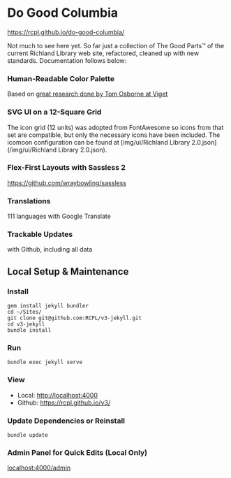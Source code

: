 # Do Good Columbia

https://rcpl.github.io/do-good-columbia/

Not much to see here yet. So far just a collection of The Good Parts™ of the current Richland Library web site, refactored, cleaned up with new standards. Documentation follows below:

### Human-Readable Color Palette
Based on [great research done by Tom Osborne at Viget](https://www.viget.com/articles/naming-colors)

### SVG UI on a 12-Square Grid
The icon grid (12 units) was adopted from FontAwesome so icons from that set are compatible, but only the necessary icons have been included. The icomoon configuration can be found at [img/ui/Richland Library 2.0.json](/img/ui/Richland Library 2.0.json).

### Flex-First Layouts with Sassless 2
https://github.com/wraybowling/sassless

### Translations
111 languages with Google Translate

### Trackable Updates
with Github, including all data

## Local Setup & Maintenance

### Install
```
gem install jekyll bundler
cd ~/Sites/
git clone git@github.com:RCPL/v3-jekyll.git
cd v3-jekyll
bundle install
```

### Run
```
bundle exec jekyll serve
```

### View
 - Local: [http://localhost:4000](http://localhost:4000)
 - Github: https://rcpl.github.io/v3/

### Update Dependencies or Reinstall
```
bundle update
```

### Admin Panel for Quick Edits (Local Only)
[localhost:4000/admin](http://localhost:4000/admin)
